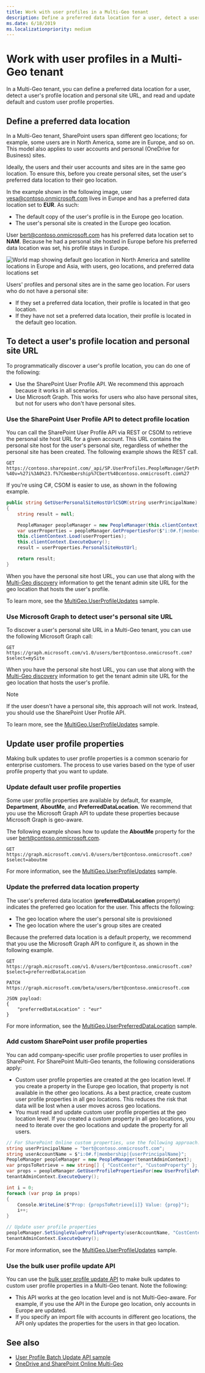 ```yaml
---
title: Work with user profiles in a Multi-Geo tenant
description: Define a preferred data location for a user, detect a user's profile location and personal site URL, and read and update default and custom user profile properties.
ms.date: 6/18/2019
ms.localizationpriority: medium
---
```


# Work with user profiles in a Multi-Geo tenant


In a Multi-Geo tenant, you can define a preferred data location for a user, detect a user's profile location and personal site URL, and read and update default and custom user profile properties.

## Define a preferred data location

In a Multi-Geo tenant, SharePoint users span different geo locations; for example, some users are in North America, some are in Europe, and so on. This model also applies to user accounts and personal (OneDrive for Business) sites. 

Ideally, the users and their user accounts and sites are in the same geo location. To ensure this, before you create personal sites, set the user's preferred data location to their geo location. 

In the example shown in the following image, user vesa@contoso.onmicrosoft.com lives in Europe and has a preferred data location set to **EUR**. As such:
 
- The default copy of the user's profile is in the Europe geo location.
- The user's personal site is created in the Europe geo location.

User bert@contoso.onmicrosoft.com has his preferred data location set to **NAM**. Because he had a personal site hosted in Europe before his preferred data location was set, his profile stays in Europe. 

![World map showing default geo location in North America and satellite locations in Europe and Asia, with users, geo locations, and preferred data locations set](media/multigeo/multigeouserprofiles_intro.png)

Users' profiles and personal sites are in the same geo location. For users who do not have a personal site:

- If they set a preferred data location, their profile is located in that geo location.
- If they have not set a preferred data location, their profile is located in the default geo location.

## To detect a user's profile location and personal site URL

To programmatically discover a user's profile location, you can do one of the following:

- Use the SharePoint User Profile API. We recommend this approach because it works in all scenarios. 
- Use Microsoft Graph. This works for users who also have personal sites, but not for users who don't have personal sites.

### Use the SharePoint User Profile API to detect profile location

You can call the SharePoint User Profile API via REST or CSOM to retrieve the personal site host URL for a given account. This URL contains the personal site host for the user's personal site, regardless of whether the personal site has been created. The following example shows the REST call.

```
GET https://contoso.sharepoint.com/_api/SP.UserProfiles.PeopleManager/GetPropertiesFor(accountName=@v)/personalsitehosturl?%40v=%27i%3A0%23.f%7Cmembership%7Cbert%40contoso.onmicrosoft.com%27
```

If you're using C#, CSOM is easier to use, as shown in the following example.

```csharp
public string GetUserPersonalSiteHostUrlCSOM(string userPrincipalName)
{
    string result = null;

    PeopleManager peopleManager = new PeopleManager(this.clientContext);
    var userProperties = peopleManager.GetPropertiesFor($"i:0#.f|membership|{userPrincipalName}");
    this.clientContext.Load(userProperties);
    this.clientContext.ExecuteQuery();
    result = userProperties.PersonalSiteHostUrl;

    return result;
}
```

When you have the personal site host URL, you can use that along with the [Multi-Geo discovery](multigeo-discovery.md) information to get the tenant admin site URL for the geo location that hosts the user's profile.

To learn more, see the [MultiGeo.UserProfileUpdates](https://github.com/pnp/PnP/tree/master/Samples/MultiGeo.UserProfileUpdates) sample.

### Use Microsoft Graph to detect user's personal site URL

To discover a user's personal site URL in a Multi-Geo tenant, you can use the following Microsoft Graph call:

```
GET https://graph.microsoft.com/v1.0/users/bert@contoso.onmicrosoft.com?$select=mySite
```

When you have the personal site host URL, you can use that along with the [Multi-Geo discovery](multigeo-discovery.md) information to get the tenant admin site URL for the geo location that hosts the user's profile.

> [!NOTE] 
> If the user doesn't have a personal site, this approach will not work. Instead, you should use the SharePoint User Profile API.

To learn more, see the [MultiGeo.UserProfileUpdates](https://github.com/SharePoint/PnP/tree/dev/Samples/MultiGeo.UserProfileUpdates) sample.


## Update user profile properties

Making bulk updates to user profile properties is a common scenario for enterprise customers. The process to use varies based on the type of user profile property that you want to update.

### Update default user profile properties

Some user profile properties are available by default, for example, **Department**, **AboutMe**, and **PreferredDataLocation**. We recommend that you use the Microsoft Graph API to update these properties because Microsoft Graph is geo-aware. 

The following example shows how to update the **AboutMe** property for the user bert@contoso.onmicrosoft.com.

```
GET https://graph.microsoft.com/v1.0/users/bert@contoso.onmicrosoft.com?$select=aboutme
```

For more information, see the [MultiGeo.UserProfileUpdates](https://github.com/SharePoint/PnP/tree/dev/Samples/MultiGeo.UserProfileUpdates) sample.

### Update the preferred data location property

The user's preferred data location (**preferredDataLocation** property) indicates the preferred geo location for the user. This affects the following:

- The geo location where the user's personal site is provisioned
- The geo location where the user's group sites are created 

Because the preferred data location is a default property, we recommend that you use the Microsoft Graph API to configure it, as shown in the following example. 

```
GET https://graph.microsoft.com/v1.0/users/bert@contoso.onmicrosoft.com?$select=preferredDataLocation

PATCH https://graph.microsoft.com/beta/users/bert@contoso.onmicrosoft.com

JSON payload:
{
    "preferredDataLocation" : "eur"
}

```

For more information, see the [MultiGeo.UserPreferredDataLocation](https://github.com/SharePoint/PnP/tree/dev/Samples/MultiGeo.UserPreferredDataLocation) sample.

### Add custom SharePoint user profile properties

You can add company-specific user profile properties to user profiles in SharePoint. For SharePoint Multi-Geo tenants, the following considerations apply:

- Custom user profile properties are created at the geo location level. If you create a property in the Europe geo location, that property is not available in the other geo locations. As a best practice, create custom user profile properties in all geo locations. This reduces the risk that data will be lost when a user moves across geo locations.
- You must read and update custom user profile properties at the geo location level. If you created a custom property in all geo locations, you need to iterate over the geo locations and update the property for all  users.

```csharp
// For SharePoint Online custom properties, use the following approach.
string userPrincipalName = "bert@contoso.onmicrosoft.com";
string userAccountName = $"i:0#.f|membership|{userPrincipalName}";
PeopleManager peopleManager = new PeopleManager(tenantAdminContext);
var propsToRetrieve = new string[] { "CostCenter", "CustomProperty" };
var props = peopleManager.GetUserProfilePropertiesFor(new UserProfilePropertiesForUser(tenantAdminContext, userAccountName, propsToRetrieve));
tenantAdminContext.ExecuteQuery();

int i = 0;
foreach (var prop in props)
{
    Console.WriteLine($"Prop: {propsToRetrieve[i]} Value: {prop}");
    i++;
}

// Update user profile properties
peopleManager.SetSingleValueProfileProperty(userAccountName, "CostCenter", "89786879");
tenantAdminContext.ExecuteQuery();
```

For more information, see the [MultiGeo.UserProfileUpdates](https://github.com/SharePoint/PnP/tree/dev/Samples/MultiGeo.UserProfileUpdates) sample.

### Use the bulk user profile update API

You can use the [bulk user profile update API](bulk-user-profile-update-api-for-sharepoint-online.md) to make bulk updates to custom user profile properties in a Multi-Geo tenant. Note the following:

- This API works at the geo location level and is not Multi-Geo-aware. For example, if you use the API in the Europe geo location, only accounts in Europe are updated.
- If you specify an import file with accounts in different geo locations, the API only updates the properties for the users in that geo location.


## See also

- [User Profile Batch Update API sample](https://github.com/SharePoint/PnP/tree/master/Samples/UserProfile.BatchUpdate.API)
- [OneDrive and SharePoint Online Multi-Geo](multigeo-introduction.md)
